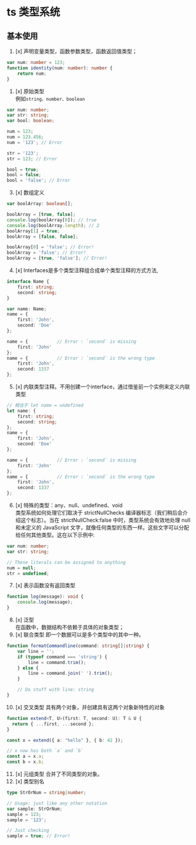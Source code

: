 # ts 类型系统
## 基本使用
1. [x] 声明变量类型，函数参数类型，函数返回值类型；
```typescript
var num: number = 123;
function identity(num: number): number {
    return num;
}
```
1. [x] 原始类型  
例如`string、number、boolean`
```typescript
var num: number;
var str: string;
var bool: boolean;

num = 123;
num = 123.456;
num = '123'; // Error

str = '123';
str = 123; // Error

bool = true;
bool = false;
bool = 'false'; // Error
```
3. [x] 数组定义
```typescript
var boolArray: boolean[];

boolArray = [true, false];
console.log(boolArray[0]); // true
console.log(boolArray.length); // 2
boolArray[1] = true;
boolArray = [false, false];

boolArray[0] = 'false'; // Error!
boolArray = 'false'; // Error!
boolArray = [true, 'false']; // Error!
```
4. [x] Interfaces是多个类型注释组合成单个类型注释的方式方法,
```typescript
interface Name {
    first: string;
    second: string;
}

var name: Name;
name = {
    first: 'John',
    second: 'Doe'
};

name = {           // Error : `second` is missing
    first: 'John'
};
name = {           // Error : `second` is the wrong type
    first: 'John',
    second: 1337
};
```

5. [x] 内联类型注释。不用创建一个interface，通过借鉴前一个实例来定义内联类型
```typescript
// 相当于 let name = undefined
let name: {
    first: string;
    second: string;
};
name = {
    first: 'John',
    second: 'Doe'
};

name = {           // Error : `second` is missing
    first: 'John'
};
name = {           // Error : `second` is the wrong type
    first: 'John',
    second: 1337
};
```
6. [x] 特殊的类型：any、null、undefined、void  
   类型系统如何处理它们取决于 strictNullChecks 编译器标志（我们稍后会介绍这个标志）。当在 strictNullCheck:false 中时，类型系统会有效地处理 null 和未定义的 JavaScript 文字，就像任何类型的东西一样。这些文字可以分配给任何其他类型。这在以下示例中:
```typescript
var num: number;
var str: string;

// These literals can be assigned to anything
num = null;
str = undefined;
```

7. [x] 表示函数没有返回类型
```typescript
function log(message): void {
    console.log(message);
}
```
8. [x] 泛型  
在函数中，数据结构不依赖于具体的对象类型；
9. [x] 联合类型
即一个数据可以是多个类型中的其中一种。
```typescript
function formatCommandline(command: string[]|string) {
    var line = '';
    if (typeof command === 'string') {
        line = command.trim();
    } else {
        line = command.join(' ').trim();
    }

    // Do stuff with line: string
}
```
10. [x] 交叉类型
具有两个对象，并创建具有这两个对象新特性的对象
```typescript
function extend<T, U>(first: T, second: U): T & U {
  return { ...first, ...second };
}

const x = extend({ a: "hello" }, { b: 42 });

// x now has both `a` and `b`
const a = x.a;
const b = x.b;
```
11. [x] 元组类型
合并了不同类型的对象。
12. [x] 类型别名
```typescript
type StrOrNum = string|number;

// Usage: just like any other notation
var sample: StrOrNum;
sample = 123;
sample = '123';

// Just checking
sample = true; // Error!
```